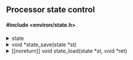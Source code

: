 <!---
This file is part of vermillion.

Vermillion is free software: you can redistribute it and/or modify it
under the terms of the GNU General Public License as published
by the Free Software Foundation, version 3.

Vermillion is distributed in the hope that it will be useful,
but WITHOUT ANY WARRANTY; without even the implied warranty of
MERCHANTABILITY or FITNESS FOR A PARTICULAR PURPOSE.
See the GNU General Public License for more details.

You should have received a copy of the GNU General Public License
along with vermillion. If not, see <https://www.gnu.org/licenses/>.
--->

## Processor state control

#### #include <environ/state.h>

<details>
<summary>state</summary>
Type containing architecture-dependent processor state

</details>

<details>
<summary>void *state_save(state *st)</summary>
Saves the current state into a state variable

#### Parameters
| name | description |
|------|-------------|
| st | Destination state |

#### Return value
| case | description |
|------|-------------|
| First execution | NULL |
| Restored state | Value from state_load |

</details>

<details>
<summary>[[noreturn]] void state_load(state *st, void *ret)</summary>
Loads a past state from a state variable

#### Parameters
| name | description |
|------|-------------|
| st | Destination state |
| ret | The return value of state_save |

</details>
